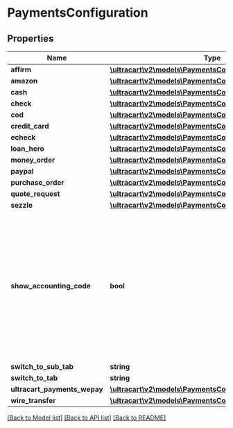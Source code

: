 # PaymentsConfiguration

## Properties
Name | Type | Description | Notes
------------ | ------------- | ------------- | -------------
**affirm** | [**\ultracart\v2\models\PaymentsConfigurationAffirm**](PaymentsConfigurationAffirm.md) |  | [optional] 
**amazon** | [**\ultracart\v2\models\PaymentsConfigurationAmazon**](PaymentsConfigurationAmazon.md) |  | [optional] 
**cash** | [**\ultracart\v2\models\PaymentsConfigurationCash**](PaymentsConfigurationCash.md) |  | [optional] 
**check** | [**\ultracart\v2\models\PaymentsConfigurationCheck**](PaymentsConfigurationCheck.md) |  | [optional] 
**cod** | [**\ultracart\v2\models\PaymentsConfigurationCOD**](PaymentsConfigurationCOD.md) |  | [optional] 
**credit_card** | [**\ultracart\v2\models\PaymentsConfigurationCreditCard**](PaymentsConfigurationCreditCard.md) |  | [optional] 
**echeck** | [**\ultracart\v2\models\PaymentsConfigurationEcheck**](PaymentsConfigurationEcheck.md) |  | [optional] 
**loan_hero** | [**\ultracart\v2\models\PaymentsConfigurationLoanHero**](PaymentsConfigurationLoanHero.md) |  | [optional] 
**money_order** | [**\ultracart\v2\models\PaymentsConfigurationMoneyOrder**](PaymentsConfigurationMoneyOrder.md) |  | [optional] 
**paypal** | [**\ultracart\v2\models\PaymentsConfigurationPayPal**](PaymentsConfigurationPayPal.md) |  | [optional] 
**purchase_order** | [**\ultracart\v2\models\PaymentsConfigurationPurchaseOrder**](PaymentsConfigurationPurchaseOrder.md) |  | [optional] 
**quote_request** | [**\ultracart\v2\models\PaymentsConfigurationQuoteRequest**](PaymentsConfigurationQuoteRequest.md) |  | [optional] 
**sezzle** | [**\ultracart\v2\models\PaymentsConfigurationSezzle**](PaymentsConfigurationSezzle.md) |  | [optional] 
**show_accounting_code** | **bool** | Internal flag used to determine if accounting codes should be shown on the screen or not.  This flag is true if the merchant has a Quickbooks integration configured. | [optional] 
**switch_to_sub_tab** | **string** |  | [optional] 
**switch_to_tab** | **string** |  | [optional] 
**ultracart_payments_wepay** | [**\ultracart\v2\models\PaymentsConfigurationWePay**](PaymentsConfigurationWePay.md) |  | [optional] 
**wire_transfer** | [**\ultracart\v2\models\PaymentsConfigurationWireTransfer**](PaymentsConfigurationWireTransfer.md) |  | [optional] 

[[Back to Model list]](../README.md#documentation-for-models) [[Back to API list]](../README.md#documentation-for-api-endpoints) [[Back to README]](../README.md)


